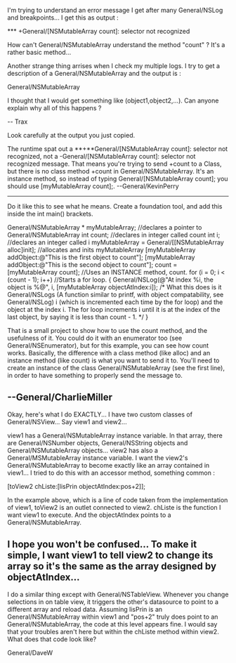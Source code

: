 I'm trying to understand an error message I get after many General/NSLog and breakpoints... I get this as output :
    
*** +General/[NSMutableArray count]: selector not recognized

How can't General/NSMutableArray understand the method "count" ? It's a rather basic method...

Another strange thing arrises when I check my multiple logs. I try to get a description of a General/NSMutableArray and the output is :
    
General/NSMutableArray

I thought that I would get something like (object1,object2,...).
Can anyone explain why all of this happens ?

-- Trax

Look carefully at the output you just copied.

The runtime spat out a **+**General/[NSMutableArray count]: selector not recognized, not a -General/[NSMutableArray count]: selector not recognized message. That means you're trying to send +count to a Class, but there is no class method +count in General/NSMutableArray. It's an instance method, so instead of typing General/[NSMutableArray count]; you should use [myMutableArray count];. --General/KevinPerry

----
Do it like this to see what he means.  Create a foundation tool, and add this inside the int main() brackets.
    
General/NSMutableArray * myMutableArray; //declares a pointer to General/NSMutableArray
int count; //declares in integer called count
int i; //declares an integer called i
myMutableArray = General/[[NSMutableArray alloc]init]; //allocates and inits myMutableArray
[myMutableArray addObject:@"This is the first object to count"];
[myMutableArray addObject:@"This is the second object to count"];
count = [myMutableArray count]; //Uses an INSTANCE method, count.
for (i = 0; i < (count - 1); i++) //Starts a for loop.
{
    General/NSLog(@"At index %i, the object is %@", i, [myMutableArray objectAtIndex:i]);
    /* What this does is it General/NSLogs (A function similar to printf, with object compatability, see General/NSLog) 
    i (which is incremented each time by the for loop)  and the object at the index i.  The for loop
    increments i until it is at the index of the last object, by saying it is less than count - 1. */
}


That is a small project to show how to use the count method, and the usefulness of it.  You could do it with an enumerator too (see General/NSEnumerator), but for this example, you can see how count works.  Basically, the difference with a class method (like alloc) and an instance method (like count) is what you want to send it to.  You'll need to create an instance of the class General/NSMutableArray (see the first line), in order to have something to properly send the message to.

--General/CharlieMiller
----
Okay, here's what I do EXACTLY... I have two custom classes of General/NSView... Say view1 and view2...

view1 has a General/NSMutableArray instance variable. In that array, there are General/NSNumber objects, General/NSString objects and General/NSMutableArray objects...
view2 has also a General/MSMutableArray instance variable. I want the view2's General/NSMutableArray to become exactly like an array contained in view1... I tried to do this with an accessor method, something common :
    
[toView2 chListe:[lisPrin objectAtIndex:pos+2]];

In the example above, which is a line of code taken from the implementation of view1, toView2 is an outlet connected to view2. chListe is the function I want view1 to execute. And the objectAtIndex points to a General/NSMutableArray.

I hope you won't be confused... To make it simple, I want view1 to tell view2 to change its array so it's the same as the array designed by objectAtIndex...
----
I do a similar thing except with General/NSTableView.  Whenever you change selections in on table view, it triggers the other's datasource to point to a different array and reload data.  Assuming lisPrin is an General/NSMutableArray within view1 and "pos+2" truly does point to an General/NSMutableArray, the code at this level appears fine.  I would say that your troubles aren't here but within the chListe method within view2.  What does that code look like?

General/DaveW